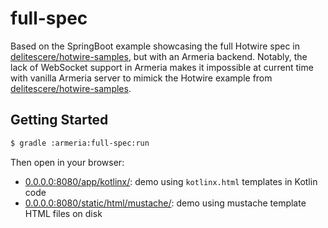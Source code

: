 # full-spec 

Based on the SpringBoot example showcasing the full Hotwire spec in [delitescere/hotwire-samples](https://github.com/delitescere/hotwire-samples), but with an Armeria backend. Notably, the lack of WebSocket support in Armeria makes it impossible at current time with vanilla Armeria server to mimick the Hotwire example from [delitescere/hotwire-samples](https://github.com/delitescere/hotwire-samples).  

## Getting Started

```bash
$ gradle :armeria:full-spec:run 
```

Then open in your browser:

- [0.0.0.0:8080/app/kotlinx/](0.0.0.0:8080/app/kotlinx/): demo using `kotlinx.html` templates in Kotlin code
- [0.0.0.0:8080/static/html/mustache/](0.0.0.0:8080/static/html/mustache/): demo using mustache template HTML files on disk